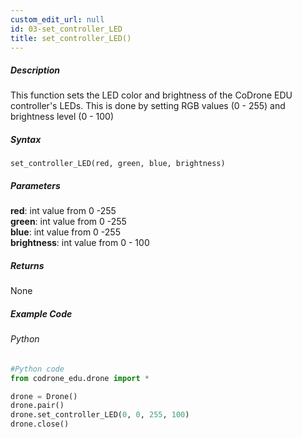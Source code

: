 ```yaml
---
custom_edit_url: null
id: 03-set_controller_LED
title: set_controller_LED()
---
```


##### Description

This function sets the LED color and brightness of the CoDrone EDU controller's LEDs. This is done by setting RGB values (0 - 255) and brightness level (0 - 100)

##### Syntax
```set_controller_LED(red, green, blue, brightness)```<br />


##### Parameters
**red**: int value from 0 -255 <br /> 
**green**: int value from 0 -255 <br /> 
**blue**: int value from 0 -255 <br /> 
**brightness**: int value from 0 - 100 <br /> 



##### Returns

None

##### Example Code
###### Python
```python
#Python code
from codrone_edu.drone import *

drone = Drone()
drone.pair()
drone.set_controller_LED(0, 0, 255, 100)
drone.close()
```
